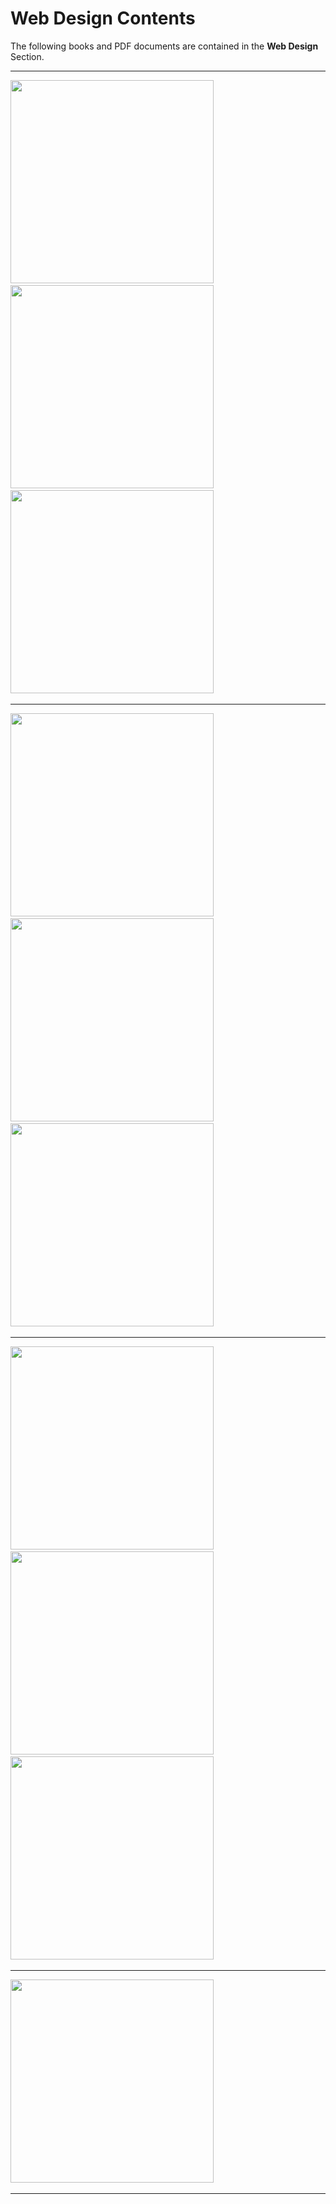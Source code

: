 # Web Design Contents

The following books and PDF documents are contained in the **Web Design** Section.

---

<a href="../Web%20Design/Responsive%20Web%20Design%20Best%20Practices.pdf" style="padding-right: 10px;" target="_blank">
    <img src="../docs/Web%20Design/Responsive%20Web%20Design%20Best%20Practices.jpeg" width="325" height="auto" loading="lazy" alt="">
</a>

<a href="../Web%20Design/The%20Enterprise%20Guide%20to%20Headless%20Commerce%20Front-ends.pdf" style="padding-right: 10px;" target="_blank">
    <img src="../docs/Web%20Design/The%20Enterprise%20Guide%20to%20Headless%20Commerce%20Front-ends.jpeg" width="325" height="auto" loading="lazy" alt="">
</a>

<a href="../Web%20Design/Timeless%20UX%20Design%20Trends%20-%20Responsive%20Adaptive%20Web%20Design.pdf" style="padding-right: 10px;" target="_blank">
    <img src="../docs/Web%20Design/Timeless%20UX%20Design%20Trends%20-%20Responsive%20Adaptive%20Web%20Design.jpeg" width="325" height="auto" loading="lazy" alt="">
</a>

---

<a href="../Web%20Design/Web%20Design%20is%20Dead.pdf" style="padding-right: 10px;" target="_blank">
    <img src="../docs/Web%20Design/Web%20Design%20is%20Dead.jpeg" width="325" height="auto" loading="lazy" alt="">
</a>

<a href="../Web%20Design/The%20State%20Of%20Web%20Design%20-%202016%20Edition.pdf" style="padding-right: 10px;" target="_blank">
    <img src="../docs/Web%20Design/The%20State%20Of%20Web%20Design%20-%202016%20Edition.jpeg" width="325" height="auto" loading="lazy" alt="">
</a>

<a href="../Web%20Design/Flat%20Design%20Trends%202016%20-%20A%20Practical%20Visual%20Guide.pdf" style="padding-right: 10px;" target="_blank">
    <img src="../docs/Web%20Design/Flat%20Design%20Trends%202016%20-%20A%20Practical%20Visual%20Guide.jpeg" width="325" height="auto" loading="lazy" alt="">
</a>

---

<a href="../Web%20Design/Web%20Design%20Book%20of%20Trends%202015-2016.pdf" style="padding-right: 10px;" target="_blank">
    <img src="../docs/Web%20Design/Web%20Design%20Book%20of%20Trends%202015-2016.jpeg" width="325" height="auto" loading="lazy" alt="">
</a>

<a href="../Web%20Design/The%20Best%20Web%20Designs%20of%202015-2016.pdf" style="padding-right: 10px;" target="_blank">
    <img src="../docs/Web%20Design/The%20Best%20Web%20Designs%20of%202015-2016.jpeg" width="325" height="auto" loading="lazy" alt="">
</a>

<a href="../Web%20Design/Top%2010%20Web%20Design%20Trends%20of%202015.pdf" style="padding-right: 10px;" target="_blank">
    <img src="../docs/Web%20Design/Top%2010%20Web%20Design%20Trends%20of%202015.jpeg" width="325" height="auto" loading="lazy" alt="">
</a>

---

<a href="../Web%20Design/Web%20Design%20Book%20of%20Trends%202013-2014.pdf" style="padding-right: 10px;" target="_blank">
    <img src="../docs/Web%20Design/Web%20Design%20Book%20of%20Trends%202013-2014.jpeg" width="325" height="auto" loading="lazy" alt="">
</a>

---